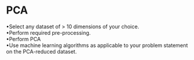 # PCA
•Select any dataset of > 10 dimensions of your choice.<br> 
•Perform required pre-processing.<br> 
•Perform PCA<br> 
•Use machine learning algorithms as applicable to your problem statement on the PCA-reduced dataset. 

